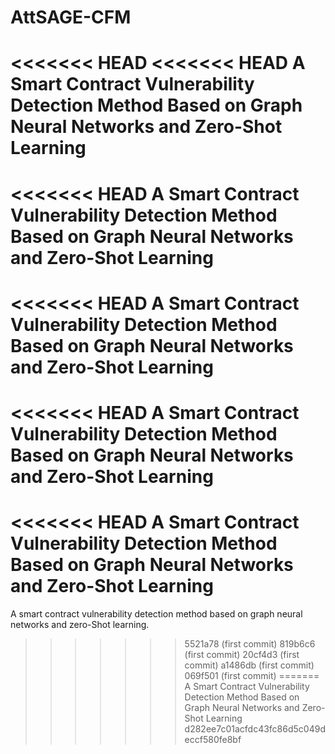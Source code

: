 # AttSAGE-CFM
<<<<<<< HEAD
<<<<<<< HEAD
A Smart Contract Vulnerability Detection Method Based on Graph Neural Networks and Zero-Shot Learning
=======
<<<<<<< HEAD
A Smart Contract Vulnerability Detection Method Based on Graph Neural Networks and Zero-Shot Learning
=======
<<<<<<< HEAD
A Smart Contract Vulnerability Detection Method Based on Graph Neural Networks and Zero-Shot Learning
=======
<<<<<<< HEAD
A Smart Contract Vulnerability Detection Method Based on Graph Neural Networks and Zero-Shot Learning
=======
<<<<<<< HEAD
A Smart Contract Vulnerability Detection Method Based on Graph Neural Networks and Zero-Shot Learning
=======
A smart contract vulnerability detection method based on graph neural networks and zero-Shot learning.
>>>>>>> 5521a78 (first commit)
>>>>>>> 819b6c6 (first commit)
>>>>>>> 20cf4d3 (first commit)
>>>>>>> a1486db (first commit)
>>>>>>> 069f501 (first commit)
=======
A Smart Contract Vulnerability Detection Method Based on Graph Neural Networks and Zero-Shot Learning
>>>>>>> d282ee7c01acfdc43fc86d5c049deccf580fe8bf
